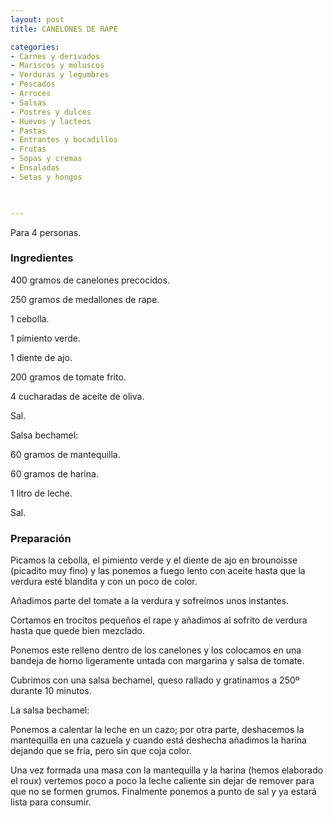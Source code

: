 ```yaml
---
layout: post
title: CANELONES DE RAPE

categories:
- Carnes y derivados
- Mariscos y moluscos
- Verduras y legumbres
- Pescados
- Arroces
- Salsas
- Postres y dulces
- Huevos y lacteos
- Pastas
- Entrantes y bocadillos
- Frutas
- Sopas y cremas
- Ensaladas
- Setas y hongos
 


---
```


Para 4 personas.

<h3>Ingredientes</h3>

400 gramos de canelones precocidos.

250 gramos de medallones de rape.

1 cebolla.

1 pimiento verde.

1 diente de ajo.

200 gramos de tomate frito.

4 cucharadas de aceite de oliva.

Sal.

Salsa bechamel:

60 gramos de mantequilla.

60 gramos de harina.

1 litro de leche.

Sal.

<h3>Preparación</h3>

Picamos la cebolla, el pimiento verde y el diente de ajo en brounoisse (picadito muy fino) y las ponemos a fuego lento con aceite hasta que la verdura esté blandita y con un poco de color.

Añadimos parte del tomate a la verdura y sofreímos unos instantes.

Cortamos en trocitos pequeños el rape y añadimos al sofrito de verdura hasta que quede bien mezclado.

Ponemos este relleno dentro de los canelones y los colocamos en una bandeja de horno ligeramente untada con margarina y salsa de tomate.

Cubrimos con una salsa bechamel, queso rallado y gratinamos a 250&ordm; durante 10 minutos.

La salsa bechamel:

Ponemos a calentar la leche en un cazo; por otra parte, deshacemos la mantequilla en una cazuela y cuando está deshecha añadimos la harina dejando que se fría, pero sin que coja color.

Una vez formada una masa con la mantequilla y la harina (hemos elaborado el roux) vertemos poco a poco la leche caliente sin dejar de remover para que no se formen grumos. Finalmente ponemos a punto de sal y ya estará lista para consumir.

